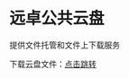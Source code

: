 # 远卓公共云盘
<p>提供文件托管和文件上下载服务
<p>下载云盘文件：<a href="https://github.com/zhuyuanzhuo/Cloud/releases">点击跳转</a>
